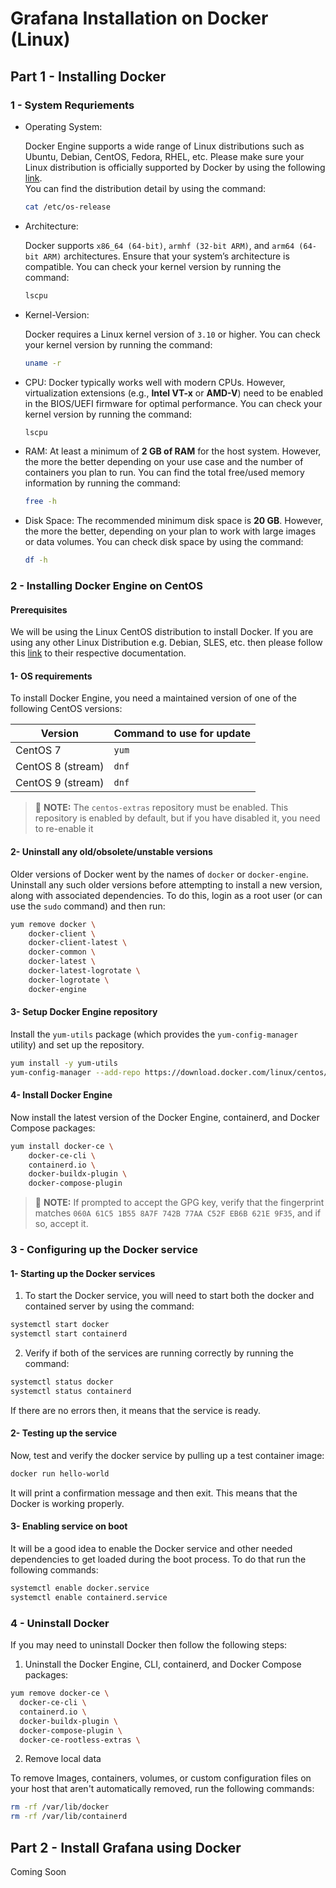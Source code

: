 # Grafana Installation on Docker (Linux)

<!--
**Table of content:**
 - [Part 1 - Installing Docker](## Part 1)
 - [First Item](#item-two)
 - [Second Item](#item-three)

-->

## Part 1 - Installing Docker

### 1 - System Requriements

- Operating System:

	Docker Engine supports a wide range of Linux distributions such as Ubuntu, Debian, CentOS, Fedora, RHEL, etc. Please make sure your Linux distribution is officially supported by Docker by using the following [link](https://docs.docker.com/engine/install/#supported-platforms).  
	You can find the distribution detail by using the command:
	```bash
	cat /etc/os-release
	```
- Architecture:

	Docker supports `x86_64 (64-bit)`, `armhf (32-bit ARM)`, and `arm64 (64-bit ARM)` architectures. Ensure that your system’s architecture is compatible.
	You can check your kernel version by running the command:
	```bash
	lscpu
	```

- Kernel-Version:
 
	Docker requires a Linux kernel version of `3.10` or higher.
	You can check your kernel version by running the command:
	```bash
	uname -r
	```
- CPU:
	Docker typically works well with modern CPUs. However, virtualization extensions (e.g., **Intel VT-x** or **AMD-V**) need to be enabled in the BIOS/UEFI firmware for optimal performance. 
	You can check your kernel version by running the command:
	```bash
	lscpu
	```

- RAM:
	At least a minimum of **2 GB of RAM** for the host system. However, the more the better depending on your use case and the number of containers you plan to run.
	You can find the total free/used memory information by running the command:
	```bash
	free -h
	```
- Disk Space:
	The recommended minimum disk space is **20 GB**. However, the more the better, depending on your plan to work with large images or data volumes.
	You can check disk space by using the command:
	```bash
	df -h
	```

### 2 - Installing Docker Engine on CentOS

#### Prerequisites
We will be using the Linux CentOS distribution to install Docker. If you are using any other Linux Distribution e.g. Debian, SLES, etc. then please follow this [link](https://docs.docker.com/engine/install/#server) to their respective documentation.

#### 1- OS requirements

To install Docker Engine, you need a maintained version of one of the following CentOS versions:


|  Version      	|  Command to use for update |
|-------------------|----------------------------|
|CentOS 7          | `yum`            			 |
|CentOS 8 (stream) | `dnf`            			 |
|CentOS 9 (stream) | `dnf`            			 |

> 📌 **NOTE:** The `centos-extras` repository must be enabled. This repository is enabled by default, but if you have disabled it, you need to re-enable it

#### 2- Uninstall any old/obsolete/unstable versions 

Older versions of Docker went by the names of `docker` or `docker-engine`. Uninstall any such older versions before attempting to install a new version, along with associated dependencies. To do this, login as a root user (or can use the `sudo` command) and then run:

```bash
yum remove docker \
	docker-client \
	docker-client-latest \
	docker-common \
	docker-latest \
	docker-latest-logrotate \
	docker-logrotate \
	docker-engine
```

#### 3- Setup Docker Engine repository

Install the `yum-utils` package (which provides the `yum-config-manager` utility) and set up the repository.

```bash
yum install -y yum-utils
yum-config-manager --add-repo https://download.docker.com/linux/centos/docker-ce.repo
```

#### 4- Install Docker Engine

Now install the latest version of the Docker Engine, containerd, and Docker Compose packages:

```bash
yum install docker-ce \
	docker-ce-cli \
	containerd.io \
	docker-buildx-plugin \
	docker-compose-plugin
```

>📌 **NOTE:** If prompted to accept the GPG key, verify that the fingerprint matches `060A 61C5 1B55 8A7F 742B 77AA C52F EB6B 621E 9F35`, and if so, accept it.


### 3 - Configuring up the Docker service

#### 1- Starting up the Docker services

1. To start the Docker service, you will need to start both the docker and contained server by using the command:

```bash
systemctl start docker
systemctl start containerd
```

2. Verify if both of the services are running correctly by running the command:

```bash
systemctl status docker
systemctl status containerd
```

If there are no errors then, it means that the service is ready.

#### 2- Testing up the service

Now, test and verify the docker service by pulling up a test container image:

```bash
docker run hello-world
```
It will print a confirmation message and then exit. This means that the Docker is working properly.

#### 3- Enabling service on boot

It will be a good idea to enable the Docker service and other needed dependencies to get loaded during the boot process. To do that run the following commands:

```bash
systemctl enable docker.service
systemctl enable containerd.service
```

### 4 - Uninstall Docker

If you may need to uninstall Docker then follow the following steps:


1. Uninstall the Docker Engine, CLI, containerd, and Docker Compose packages:

```bash
yum remove docker-ce \
  docker-ce-cli \
  containerd.io \
  docker-buildx-plugin \
  docker-compose-plugin \
  docker-ce-rootless-extras \
```

2. Remove local data

To remove Images, containers, volumes, or custom configuration files on your host that aren't automatically removed, run the following commands:

```bash
rm -rf /var/lib/docker
rm -rf /var/lib/containerd
```

















## Part 2 - Install Grafana using Docker
Coming Soon
